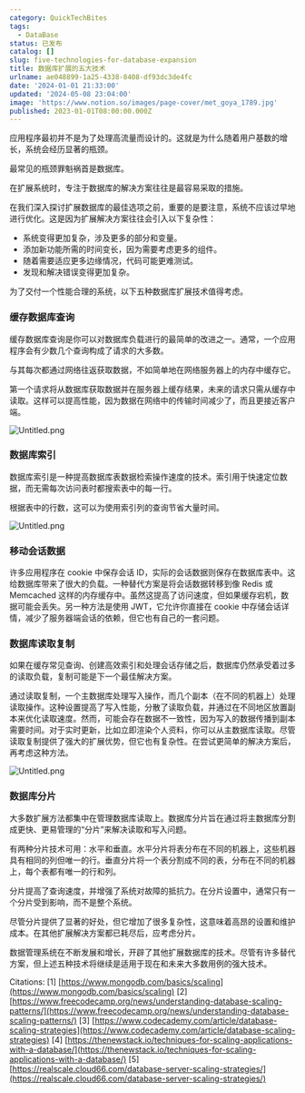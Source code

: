 ```yaml
---
category: QuickTechBites
tags:
  - DataBase
status: 已发布
catalog: []
slug: five-technologies-for-database-expansion
title: 数据库扩展的五大技术
urlname: ae048899-1a25-4338-8408-df93dc3de4fc
date: '2024-01-01 21:33:00'
updated: '2024-05-08 23:04:00'
image: 'https://www.notion.so/images/page-cover/met_goya_1789.jpg'
published: 2023-01-01T08:00:00.000Z
---
```


应用程序最初并不是为了处理高流量而设计的。这就是为什么随着用户基数的增长，系统会经历显著的瓶颈。


最常见的瓶颈罪魁祸首是数据库。


在扩展系统时，专注于数据库的解决方案往往是最容易采取的措施。


在我们深入探讨扩展数据库的最佳选项之前，重要的是要注意，系统不应该过早地进行优化。这是因为扩展解决方案往往会引入以下复杂性：

- 系统变得更加复杂，涉及更多的部分和变量。
- 添加新功能所需的时间变长，因为需要考虑更多的组件。
- 随着需要适应更多边缘情况，代码可能更难测试。
- 发现和解决错误变得更加复杂。

为了交付一个性能合理的系统，以下五种数据库扩展技术值得考虑。


### **缓存数据库查询**


缓存数据库查询是你可以对数据库负载进行的最简单的改进之一。通常，一个应用程序会有少数几个查询构成了请求的大多数。


与其每次都通过网络往返获取数据，不如简单地在网络服务器上的内存中缓存它。


第一个请求将从数据库获取数据并在服务器上缓存结果，未来的请求只需从缓存中读取。这样可以提高性能，因为数据在网络中的传输时间减少了，而且更接近客户端。


![Untitled.png](https://prod-files-secure.s3.us-west-2.amazonaws.com/5d24fe63-e567-4804-86f9-9fdc62e13082/90ccd300-8cb4-4392-a93f-76f7d0b7f352/Untitled.png?X-Amz-Algorithm=AWS4-HMAC-SHA256&X-Amz-Content-Sha256=UNSIGNED-PAYLOAD&X-Amz-Credential=ASIAZI2LB466VPKAQETS%2F20250215%2Fus-west-2%2Fs3%2Faws4_request&X-Amz-Date=20250215T213259Z&X-Amz-Expires=3600&X-Amz-Security-Token=IQoJb3JpZ2luX2VjECUaCXVzLXdlc3QtMiJHMEUCIDKKYuJm%2BaK6hcAsvh%2BnN5EcTXtLjkKqYJ%2Bte3Tsdh3zAiEA9QjBH36yIQBBIHHKt16hX3a5SawqdaMZD3IXyhqdGQ4q%2FwMIThAAGgw2Mzc0MjMxODM4MDUiDDMfLsBeqgdFdooWiSrcA%2BrmreFv2CaHZi8175INaJJgxmXgwK7Ed7lIC%2BmMnH%2BduLtAhdUYlIHVq77vj6FTfzVT%2BJqIgUUzvbe5oGvZldVSCvzy5w51H35mdMoQNwhQm3jFATVXjPWy%2F3eM5VUXkg5oMWR2Bb%2Fy%2Bsd3lN3XXdut2PPk9SMOq1Cv5eYfSdLPzXzRKzWi3muWI%2BUM37gVk9AEL9OPLUmEBaYpnAkZ4uiscRbb9CeF6xS0xcV9dy%2Bq%2BgLuVl4nuDKiTWb7wl%2BRcfHy3BV8%2FecU6ae1vQBINWZuTeabM4ZSafYKDUSTCdGvbCic%2BzbRR0M9KX7Y8ZBR33ArOXh%2FHIIL5MuvCM7icgxHyh52NCxs41VruoAVsX3cgB%2Bq2APlDqdAtCOIWIvqKJw%2Fbfidz3iQCoRhx22iGphud%2Fq6HxBssIYiSynIV5uvljyP9uKoEQ%2BQpro1nBZRXi1%2BRS%2FT6soaZbhXGNQGcJCThLUlucHogKadBZ%2FzG6fycOj4%2Bf0bLSVhMi7T7ZtTKycuCoW9n1zN3MBxCVzTh5YWQCt92Pbw%2BvOkXdK5gru5ekfeoLHz96fQDoUUC5bx76whh6XmEUsbZgmFoJhGIAqz9tGu22PwRkpfUV1E5VUrguXXBOBNIFql2J2ZMOzzw70GOqUBXhxS0Ek0%2F8yxQekT8UCXTKCVt%2BRvhpdlVZJQRBHvuGE6jz07%2FX2EQsrzHwIvs2lLJgpPbtIpFxj1JZMCaJvj01NcmwgZPkE8CZHQGJYUf1nee2j2BgIK%2FKgmdhTcEKlxU%2FKTD%2BLCQ41VeC8fPd7NunOrrqaR49msI3vO4YD5Vbrz2u%2BQjUAQVWEEnjpCfNTJhPD1Veu8kZk%2FCltEkZHj5HXhNhh6&X-Amz-Signature=2b4b0e75176e4f7959bd8ee8cc10b32fb7ed626513154726a300efb5d4fbc8b6&X-Amz-SignedHeaders=host&x-id=GetObject)


### **数据库索引**


数据库索引是一种提高数据库表数据检索操作速度的技术。索引用于快速定位数据，而无需每次访问表时都搜索表中的每一行。


根据表中的行数，这可以为使用索引列的查询节省大量时间。


![Untitled.png](https://prod-files-secure.s3.us-west-2.amazonaws.com/5d24fe63-e567-4804-86f9-9fdc62e13082/d4109739-24f9-4adf-abd6-8eec0d12f3c8/Untitled.png?X-Amz-Algorithm=AWS4-HMAC-SHA256&X-Amz-Content-Sha256=UNSIGNED-PAYLOAD&X-Amz-Credential=ASIAZI2LB466VPKAQETS%2F20250215%2Fus-west-2%2Fs3%2Faws4_request&X-Amz-Date=20250215T213259Z&X-Amz-Expires=3600&X-Amz-Security-Token=IQoJb3JpZ2luX2VjECUaCXVzLXdlc3QtMiJHMEUCIDKKYuJm%2BaK6hcAsvh%2BnN5EcTXtLjkKqYJ%2Bte3Tsdh3zAiEA9QjBH36yIQBBIHHKt16hX3a5SawqdaMZD3IXyhqdGQ4q%2FwMIThAAGgw2Mzc0MjMxODM4MDUiDDMfLsBeqgdFdooWiSrcA%2BrmreFv2CaHZi8175INaJJgxmXgwK7Ed7lIC%2BmMnH%2BduLtAhdUYlIHVq77vj6FTfzVT%2BJqIgUUzvbe5oGvZldVSCvzy5w51H35mdMoQNwhQm3jFATVXjPWy%2F3eM5VUXkg5oMWR2Bb%2Fy%2Bsd3lN3XXdut2PPk9SMOq1Cv5eYfSdLPzXzRKzWi3muWI%2BUM37gVk9AEL9OPLUmEBaYpnAkZ4uiscRbb9CeF6xS0xcV9dy%2Bq%2BgLuVl4nuDKiTWb7wl%2BRcfHy3BV8%2FecU6ae1vQBINWZuTeabM4ZSafYKDUSTCdGvbCic%2BzbRR0M9KX7Y8ZBR33ArOXh%2FHIIL5MuvCM7icgxHyh52NCxs41VruoAVsX3cgB%2Bq2APlDqdAtCOIWIvqKJw%2Fbfidz3iQCoRhx22iGphud%2Fq6HxBssIYiSynIV5uvljyP9uKoEQ%2BQpro1nBZRXi1%2BRS%2FT6soaZbhXGNQGcJCThLUlucHogKadBZ%2FzG6fycOj4%2Bf0bLSVhMi7T7ZtTKycuCoW9n1zN3MBxCVzTh5YWQCt92Pbw%2BvOkXdK5gru5ekfeoLHz96fQDoUUC5bx76whh6XmEUsbZgmFoJhGIAqz9tGu22PwRkpfUV1E5VUrguXXBOBNIFql2J2ZMOzzw70GOqUBXhxS0Ek0%2F8yxQekT8UCXTKCVt%2BRvhpdlVZJQRBHvuGE6jz07%2FX2EQsrzHwIvs2lLJgpPbtIpFxj1JZMCaJvj01NcmwgZPkE8CZHQGJYUf1nee2j2BgIK%2FKgmdhTcEKlxU%2FKTD%2BLCQ41VeC8fPd7NunOrrqaR49msI3vO4YD5Vbrz2u%2BQjUAQVWEEnjpCfNTJhPD1Veu8kZk%2FCltEkZHj5HXhNhh6&X-Amz-Signature=4e41500266338cb04e8cbccc1c35f70855554aba194cd1d14d565371d72683c1&X-Amz-SignedHeaders=host&x-id=GetObject)


### **移动会话数据**


许多应用程序在 cookie 中保存会话 ID，实际的会话数据则保存在数据库表中。这给数据库带来了很大的负载。一种替代方案是将会话数据转移到像 Redis 或 Memcached 这样的内存缓存中。虽然这提高了访问速度，但如果缓存宕机，数据可能会丢失。另一种方法是使用 JWT，它允许你直接在 cookie 中存储会话详情，减少了服务器端会话的依赖，但它也有自己的一套问题。


### **数据库读取复制**


如果在缓存常见查询、创建高效索引和处理会话存储之后，数据库仍然承受着过多的读取负载，复制可能是下一个最佳解决方案。


通过读取复制，一个主数据库处理写入操作，而几个副本（在不同的机器上）处理读取操作。这种设置提高了写入性能，分散了读取负载，并通过在不同地区放置副本来优化读取速度。然而，可能会存在数据不一致性，因为写入的数据传播到副本需要时间。对于实时更新，比如立即渲染个人资料，你可以从主数据库读取。尽管读取复制提供了强大的扩展优势，但它也有复杂性。在尝试更简单的解决方案后，再考虑这种方法。


![Untitled.png](https://prod-files-secure.s3.us-west-2.amazonaws.com/5d24fe63-e567-4804-86f9-9fdc62e13082/24928cbe-8502-42c3-8c51-57b72171cc67/Untitled.png?X-Amz-Algorithm=AWS4-HMAC-SHA256&X-Amz-Content-Sha256=UNSIGNED-PAYLOAD&X-Amz-Credential=ASIAZI2LB466VPKAQETS%2F20250215%2Fus-west-2%2Fs3%2Faws4_request&X-Amz-Date=20250215T213259Z&X-Amz-Expires=3600&X-Amz-Security-Token=IQoJb3JpZ2luX2VjECUaCXVzLXdlc3QtMiJHMEUCIDKKYuJm%2BaK6hcAsvh%2BnN5EcTXtLjkKqYJ%2Bte3Tsdh3zAiEA9QjBH36yIQBBIHHKt16hX3a5SawqdaMZD3IXyhqdGQ4q%2FwMIThAAGgw2Mzc0MjMxODM4MDUiDDMfLsBeqgdFdooWiSrcA%2BrmreFv2CaHZi8175INaJJgxmXgwK7Ed7lIC%2BmMnH%2BduLtAhdUYlIHVq77vj6FTfzVT%2BJqIgUUzvbe5oGvZldVSCvzy5w51H35mdMoQNwhQm3jFATVXjPWy%2F3eM5VUXkg5oMWR2Bb%2Fy%2Bsd3lN3XXdut2PPk9SMOq1Cv5eYfSdLPzXzRKzWi3muWI%2BUM37gVk9AEL9OPLUmEBaYpnAkZ4uiscRbb9CeF6xS0xcV9dy%2Bq%2BgLuVl4nuDKiTWb7wl%2BRcfHy3BV8%2FecU6ae1vQBINWZuTeabM4ZSafYKDUSTCdGvbCic%2BzbRR0M9KX7Y8ZBR33ArOXh%2FHIIL5MuvCM7icgxHyh52NCxs41VruoAVsX3cgB%2Bq2APlDqdAtCOIWIvqKJw%2Fbfidz3iQCoRhx22iGphud%2Fq6HxBssIYiSynIV5uvljyP9uKoEQ%2BQpro1nBZRXi1%2BRS%2FT6soaZbhXGNQGcJCThLUlucHogKadBZ%2FzG6fycOj4%2Bf0bLSVhMi7T7ZtTKycuCoW9n1zN3MBxCVzTh5YWQCt92Pbw%2BvOkXdK5gru5ekfeoLHz96fQDoUUC5bx76whh6XmEUsbZgmFoJhGIAqz9tGu22PwRkpfUV1E5VUrguXXBOBNIFql2J2ZMOzzw70GOqUBXhxS0Ek0%2F8yxQekT8UCXTKCVt%2BRvhpdlVZJQRBHvuGE6jz07%2FX2EQsrzHwIvs2lLJgpPbtIpFxj1JZMCaJvj01NcmwgZPkE8CZHQGJYUf1nee2j2BgIK%2FKgmdhTcEKlxU%2FKTD%2BLCQ41VeC8fPd7NunOrrqaR49msI3vO4YD5Vbrz2u%2BQjUAQVWEEnjpCfNTJhPD1Veu8kZk%2FCltEkZHj5HXhNhh6&X-Amz-Signature=235815634b6693302476bdea6732917185afd712df473382eb6ca4306c451c16&X-Amz-SignedHeaders=host&x-id=GetObject)


### **数据库分片**


大多数扩展方法都集中在管理数据库读取上。数据库分片旨在通过将主数据库分割成更快、更易管理的“分片”来解决读取和写入问题。


有两种分片技术可用：水平和垂直。水平分片将表分布在不同的机器上，这些机器具有相同的列但唯一的行。垂直分片将一个表分割成不同的表，分布在不同的机器上，每个表都有唯一的行和列。


分片提高了查询速度，并增强了系统对故障的抵抗力。在分片设置中，通常只有一个分片受到影响，而不是整个系统。


尽管分片提供了显著的好处，但它增加了很多复杂性，这意味着高昂的设置和维护成本。在其他扩展解决方案都已耗尽后，应考虑分片。


数据管理系统在不断发展和增长，开辟了其他扩展数据库的技术。尽管有许多替代方案，但上述五种技术将继续是适用于现在和未来大多数用例的强大技术。


Citations:
[1] [https://www.mongodb.com/basics/scaling](https://www.mongodb.com/basics/scaling)
[2] [https://www.freecodecamp.org/news/understanding-database-scaling-patterns/](https://www.freecodecamp.org/news/understanding-database-scaling-patterns/)
[3] [https://www.codecademy.com/article/database-scaling-strategies](https://www.codecademy.com/article/database-scaling-strategies)
[4] [https://thenewstack.io/techniques-for-scaling-applications-with-a-database/](https://thenewstack.io/techniques-for-scaling-applications-with-a-database/)
[5] [https://realscale.cloud66.com/database-server-scaling-strategies/](https://realscale.cloud66.com/database-server-scaling-strategies/)

